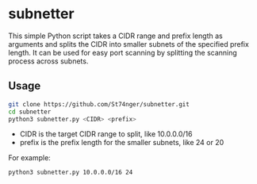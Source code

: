 # subnetter
This simple Python script takes a CIDR range and prefix length as arguments and splits the CIDR into smaller subnets of the specified prefix length.
It can be used for easy port scanning by splitting the scanning process across subnets.

## Usage
```bash
git clone https://github.com/St74nger/subnetter.git
cd subnetter
python3 subnetter.py <CIDR> <prefix>
```
- CIDR is the target CIDR range to split, like 10.0.0.0/16
- prefix is the prefix length for the smaller subnets, like 24 or 20

For example:

```bash
python3 subnetter.py 10.0.0.0/16 24
```
